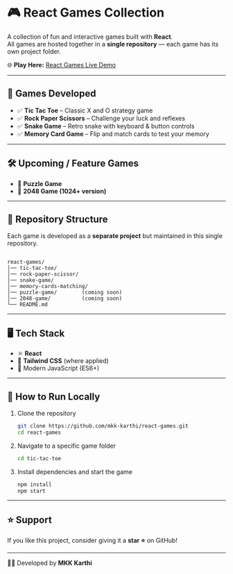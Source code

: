 # 🎮 React Games Collection

A collection of fun and interactive games built with **React**.  
All games are hosted together in a **single repository** — each game has its own project folder.

🌐 **Play Here:** [React Games Live Demo](https://mkk-karthi.github.io/react-games/)

---

## 🚀 Games Developed

- ✅ **Tic Tac Toe** – Classic X and O strategy game  
- ✅ **Rock Paper Scissors** – Challenge your luck and reflexes  
- ✅ **Snake Game** – Retro snake with keyboard & button controls  
- ✅ **Memory Card Game** – Flip and match cards to test your memory  

---

## 🛠️ Upcoming / Feature Games

- 🔲 **Puzzle Game**  
- 🔲 **2048 Game (1024+ version)**  

---

## 📂 Repository Structure

Each game is developed as a **separate project** but maintained in this single repository.

```

react-games/
│── tic-tac-toe/
│── rock-paper-scissor/
│── snake-game/
│── memory-cards-matching/
│── puzzle-game/        (coming soon)
│── 2048-game/          (coming soon)
└── README.md

```

---

## 🖥️ Tech Stack

- ⚛️ **React**  
- 🎨 **Tailwind CSS** (where applied)  
- 🔧 Modern JavaScript (ES6+)  

---

## 📌 How to Run Locally

1. Clone the repository  
   ```bash
   git clone https://github.com/mkk-karthi/react-games.git
   cd react-games
   ```

2. Navigate to a specific game folder

   ```bash
   cd tic-tac-toe
   ```

3. Install dependencies and start the game

   ```bash
   npm install
   npm start
   ```

---

## ⭐ Support

If you like this project, consider giving it a **star ⭐** on GitHub!

---

👨‍💻 Developed by **MKK Karthi**